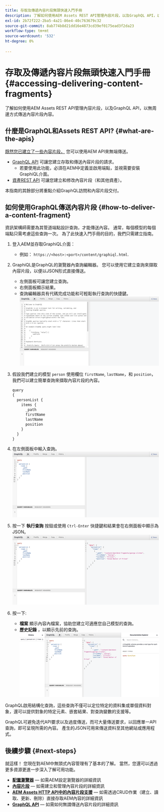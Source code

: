 ```yaml
---
title: 存取及傳遞內容片段無頭快速入門手冊
description: 了解如何使用AEM Assets REST API管理內容片段，以及GraphQL API，以無周邊方式傳送內容片段內容。
exl-id: 2b72f222-2ba5-4a21-86e4-40c763679c32
source-git-commit: 8ab774b8d21dd16e4873cd39ef0175ead3f2da23
workflow-type: tm+mt
source-wordcount: '532'
ht-degree: 0%

---
```


# 存取及傳遞內容片段無頭快速入門手冊 {#accessing-delivering-content-fragments}

了解如何使用AEM Assets REST API管理內容片段，以及GraphQL API，以無周邊方式傳送內容片段內容。

## 什麼是GraphQL和Assets REST API? {#what-are-the-apis}

[既然您已建立了一些內容片段，](create-content-fragment.md) 您可以使用AEM API來無端傳送。

* [GraphQL API](/help/assets/content-fragments/graphql-api-content-fragments.md) 可讓您建立存取和傳送內容片段的請求。
   * 若要使用此功能，必須在AEM中定義並啟用端點，並視需要安裝GraphiQL介面。
* [資產REST API](/help/assets/assets-api-content-fragments.md) 可讓您建立和修改內容片段（和其他資產）。

本指南的其餘部分將重點介紹GraphQL訪問和內容片段交付。

## 如何使用GraphQL傳送內容片段 {#how-to-deliver-a-content-fragment}

資訊架構師需要為其管道端點設計查詢，才能傳送內容。 通常，每個模型的每個端點只需考慮這些查詢一次。 為了此快速入門手冊的目的，我們只需建立指南。

1. 登入AEM並存取GraphiQL介面：
   * 例如： `https://<host>:<port>/content/graphiql.html`.

1. GraphiQL是GraphQL的瀏覽器內查詢編輯器。 您可以使用它建立查詢來擷取內容片段，以便以JSON形式直接傳送。
   * 左側面板可讓您建立查詢。
   * 右側面板顯示結果。
   * 查詢編輯器具有代碼完成功能和可輕鬆執行查詢的快捷鍵。
      ![GraphiQL編輯器](../assets/graphiql.png)

1. 假設我們建立的模型 `person` 使用欄位 `firstName`, `lastName`，和 `position`，我們可以建立簡單查詢來擷取內容片段的內容。

   ```text
   query 
   {
     personList {
       items {
         _path
         firstName
         lastName
         position
       }
     }
   }
   ```

1. 在左側面板中輸入查詢。
   ![GraphiQL查詢](../assets/graphiql-query.png)

1. 按一下 **執行查詢** 按鈕或使用 `Ctrl-Enter` 快捷鍵和結果會在右側面板中顯示為JSON。
   ![GraphiQL結果](../assets/graphiql-results.png)

1. 按一下:
   * **檔案** 顯示內容內檔案，協助您建立可適應您自己模型的查詢。
   * **歷史記錄** ，以顯示先前的查詢。
      ![GraphiQL檔案](../assets/graphiql-documentation.png)

GraphQL啟用結構化查詢，這些查詢不僅可以定位特定的資料集或單個資料對象，還可以提供對象的特定元素、嵌套結果、對查詢變數的支援等。

GraphQL可避免迭代API要求以及過度傳送，而可大量傳送要求，以回應單一API查詢，即可呈現所需的內容。 產生的JSON可用來傳送資料至其他網站或應用程式。

## 後續步驟 {#next-steps}

就這樣！ 您現在對AEM中無頭式內容管理有了基本的了解。 當然，您還可以透過更多資源更進一步深入了解可用功能。

* **[配置瀏覽器](create-configuration.md)**  — 如需AEM設定瀏覽器的詳細資訊
* **[內容片段](/help/assets/content-fragments/content-fragments.md)**  — 如需建立和管理內容片段的詳細資訊
* **[AEM Assets HTTP API中的內容片段支援](/help/assets/assets-api-content-fragments.md)**  — 如需透過CRUD作業（建立、讀取、更新、刪除）直接存取AEM內容的詳細資訊
* **[GraphQL API](/help/assets/content-fragments/graphql-api-content-fragments.md)**  — 如需如何無謂傳送內容片段的詳細資訊
